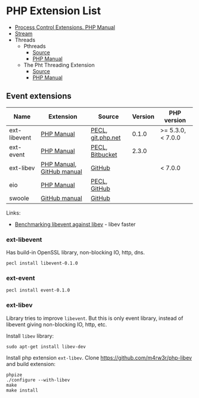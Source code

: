 # PHP Extension List

* [Process Control Extensions. PHP Manual](http://php.net/manual/en/refs.fileprocess.process.php)
* [Stream](http://php.net/manual/ru/book.stream.php)
* Threads
  * Pthreads
    * [Source](https://github.com/krakjoe/pthreads)
    * [PHP Manual](http://php.net/manual/ru/book.pthreads.php)
  * The Pht Threading Extension
    * [Source](https://github.com/tpunt/pht)
    * [PHP Manual](http://php.net/manual/en/book.pht.php)

## Event extensions

| Name | Extension | Source | Version | PHP version |
| -----|-----------|--------|---------|-------------|
| ext-libevent |[PHP Manual](http://php.net/manual/ru/book.libevent.php) | [PECL](https://pecl.php.net/package/libevent), [git.php.net](http://git.php.net/?p=pecl/event/libevent.git) | 0.1.0 | >= 5.3.0, < 7.0.0 |
| ext-event |[PHP Manual](http://php.net/manual/en/book.event.php) | [PECL](https://pecl.php.net/package/event), [Bitbucket](https://bitbucket.org/osmanov/pecl-event/src) | 2.3.0 ||
| ext-libev |[PHP Manual](http://php.net/manual/en/intro.ev.php), [GitHub manual](https://github.com/m4rw3r/php-libev/) | [GitHub](https://github.com/m4rw3r/php-libev) | | < 7.0.0 |
| eio |[PHP Manual](http://php.net/manual/en/intro.eio.php)|[PECL](http://pecl.php.net/package/eio), [GitHub](https://github.com/rosmanov/pecl-eio)|||
| swoole |[GitHub manual](https://github.com/swoole/swoole-src)|[GitHub](https://github.com/swoole/swoole-src)|||

Links:
* [Benchmarking libevent against libev](http://libev.schmorp.de/bench.html) - libev faster

### ext-libevent

Has build-in OpenSSL library, non-blocking IO, http, dns.

```
pecl install libevent-0.1.0
```

### ext-event

```
pecl install event-0.1.0
```

### ext-libev

Library tries to improve `libevent`. But this is only event library, instead of libevent giving non-blocking IO, http, etc.

Install `libev` library:

```
sudo apt-get install libev-dev
```

Install php extension `ext-libev`. Clone https://github.com/m4rw3r/php-libev and build extension:

```
phpize
./configure --with-libev
make
make install
```
